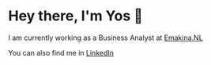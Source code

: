# Hey there, I'm Yos 👋

I am currently working as a Business Analyst at <a href="https://www.emakina.com/en-nl/" target="_blank">Emakina.NL</a>

You can also find me in <a href="https://www.linkedin.com/in/yoselyncallejas" target="_blank">LinkedIn</a>
